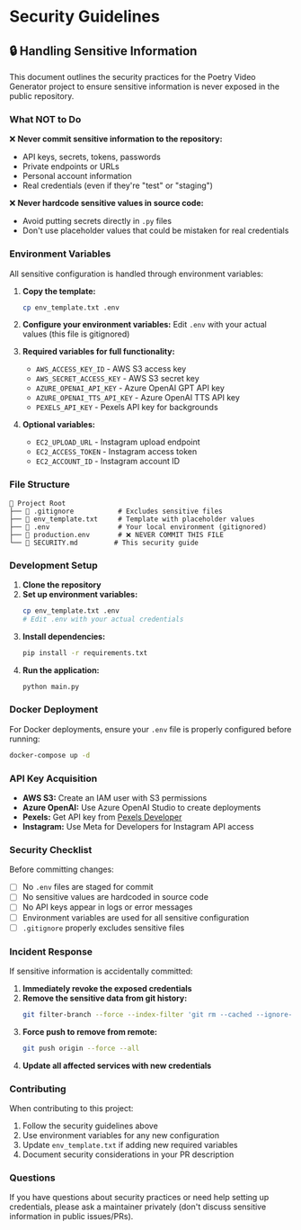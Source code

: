 # Security Guidelines

## 🔒 Handling Sensitive Information

This document outlines the security practices for the Poetry Video Generator project to ensure sensitive information is never exposed in the public repository.

### What NOT to Do

❌ **Never commit sensitive information to the repository:**
- API keys, secrets, tokens, passwords
- Private endpoints or URLs
- Personal account information
- Real credentials (even if they're "test" or "staging")

❌ **Never hardcode sensitive values in source code:**
- Avoid putting secrets directly in `.py` files
- Don't use placeholder values that could be mistaken for real credentials

### Environment Variables

All sensitive configuration is handled through environment variables:

1. **Copy the template:**
   ```bash
   cp env_template.txt .env
   ```

2. **Configure your environment variables:**
   Edit `.env` with your actual values (this file is gitignored)

3. **Required variables for full functionality:**
   - `AWS_ACCESS_KEY_ID` - AWS S3 access key
   - `AWS_SECRET_ACCESS_KEY` - AWS S3 secret key
   - `AZURE_OPENAI_API_KEY` - Azure OpenAI GPT API key
   - `AZURE_OPENAI_TTS_API_KEY` - Azure OpenAI TTS API key
   - `PEXELS_API_KEY` - Pexels API key for backgrounds

4. **Optional variables:**
   - `EC2_UPLOAD_URL` - Instagram upload endpoint
   - `EC2_ACCESS_TOKEN` - Instagram access token
   - `EC2_ACCOUNT_ID` - Instagram account ID

### File Structure

```
📁 Project Root
├── 📄 .gitignore           # Excludes sensitive files
├── 📄 env_template.txt     # Template with placeholder values
├── 📄 .env                 # Your local environment (gitignored)
├── 📄 production.env       # ❌ NEVER COMMIT THIS FILE
└── 📄 SECURITY.md         # This security guide
```

### Development Setup

1. **Clone the repository**
2. **Set up environment variables:**
   ```bash
   cp env_template.txt .env
   # Edit .env with your actual credentials
   ```
3. **Install dependencies:**
   ```bash
   pip install -r requirements.txt
   ```
4. **Run the application:**
   ```bash
   python main.py
   ```

### Docker Deployment

For Docker deployments, ensure your `.env` file is properly configured before running:

```bash
docker-compose up -d
```

### API Key Acquisition

- **AWS S3:** Create an IAM user with S3 permissions
- **Azure OpenAI:** Use Azure OpenAI Studio to create deployments
- **Pexels:** Get API key from [Pexels Developer](https://www.pexels.com/api/)
- **Instagram:** Use Meta for Developers for Instagram API access

### Security Checklist

Before committing changes:

- [ ] No `.env` files are staged for commit
- [ ] No sensitive values are hardcoded in source code
- [ ] No API keys appear in logs or error messages
- [ ] Environment variables are used for all sensitive configuration
- [ ] `.gitignore` properly excludes sensitive files

### Incident Response

If sensitive information is accidentally committed:

1. **Immediately revoke the exposed credentials**
2. **Remove the sensitive data from git history:**
   ```bash
   git filter-branch --force --index-filter 'git rm --cached --ignore-unmatch .env' --prune-empty --tag-name-filter cat -- --all
   ```
3. **Force push to remove from remote:**
   ```bash
   git push origin --force --all
   ```
4. **Update all affected services with new credentials**

### Contributing

When contributing to this project:

1. Follow the security guidelines above
2. Use environment variables for any new configuration
3. Update `env_template.txt` if adding new required variables
4. Document security considerations in your PR description

### Questions

If you have questions about security practices or need help setting up credentials, please ask a maintainer privately (don't discuss sensitive information in public issues/PRs).
